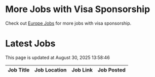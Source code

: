 # More Jobs with Visa Sponsorship

Check out [Europe Jobs](https://github.com/sureshparimi/europejobs#latest-jobs) for more jobs with visa sponsorship.

# Latest Jobs

This page is updated at August 30, 2025 13:58:46

| Job Title | Job Location | Job Link | Job Posted |
| --- | --- | --- | --- |

